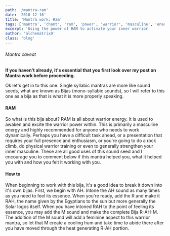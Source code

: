 ```yaml
---
path: '/mantra-ram'
date: '2018-12-16'
title: 'Mantra work: Ram'
tags: ['mantra', 'chant', 'ram', 'power', 'warrior', 'masculine', 'energy', 'polarity', 'energy']
excerpt: 'Using the power of RAM to activate your inner warrior'
author: 'alchematrix0'
class: 'blog'
---
```

###### Mantra caveat
**If you haven't already, it's essential that you first look over my post on Mantra work before proceeding.**

Ok let's get in to this one. Single syllabic mantras are more like sound seeds, what are known as Bijas (mono-syllabic sounds), so I will refer to this one as a bija as that is what it is more properly speaking.

#### RAM

So what is this bija about? RAM is all about warrior energy. It is used to awaken and excite the warrior power within. This is primarily a masculine energy and highly recommended for anyone who needs to work dynamically. Perhaps you have a difficult task ahead, or a presentation that requires your full presence and enthusiasm, or you're going to do a rock climb, do physical warrior training or even to generally strengthen your inner masculine. These are all good uses of this sound seed and I encourage you to comment below if this mantra helped you, what it helped you with and how you felt it working with you.

#### How to
When beginning to work with this bija, it's a good idea to break it down into it's own bijas.
First, we begin with AH. Intone the AH sound as many times as you need to feel its essence.
When you're ready, add the R and make it RAH, the name given by the Egyptians to the sun but more generally the Solar logos itself.
When you have intoned RAH to the point of feeling its essence, you may add the M sound and make the complete Bija R-AH-M.
The addition of the M sound will add a feminine aspect to this warrior mantra, so let that M create a cooling hum and take time to abide there after you have moved through the heat generating R-AH portion.

